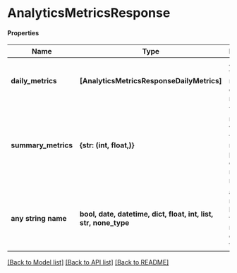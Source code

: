 # AnalyticsMetricsResponse

#### Properties
Name | Type | Description | Notes
------------ | ------------- | ------------- | -------------
**daily_metrics** | **[AnalyticsMetricsResponseDailyMetrics]** | Array with the requested daily metric records | [optional] 
**summary_metrics** | **{str: (int, float,)}** | The metric name and value over the requested period for each requested metric | [optional] 
**any string name** | **bool, date, datetime, dict, float, int, list, str, none_type** | any string name can be used but the value must be the correct type | [optional]

[[Back to Model list]](../README.md#documentation-for-models) [[Back to API list]](../README.md#documentation-for-api-endpoints) [[Back to README]](../README.md)

